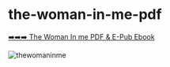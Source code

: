 # the-woman-in-me-pdf

[➡️➡️➡️ The Woman In me PDF & E-Pub Ebook ](https://pdfdownload.pages.dev/?the-woman-in-me)

![thewomaninme](https://github.com/ekitapindir/the-woman-in-me-pdf/assets/111535496/9258d73a-6a0c-4b0d-93fa-fde11675e2c9)
